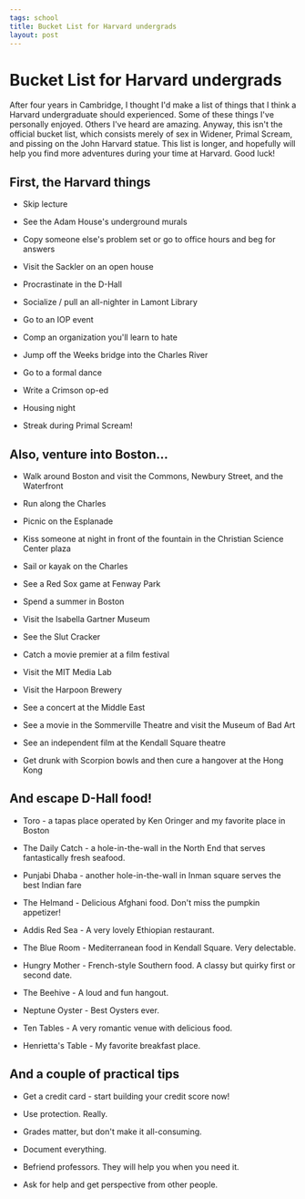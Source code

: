 ```yaml
--- 
tags: school
title: Bucket List for Harvard undergrads
layout: post
---
```


# Bucket List for Harvard undergrads

After four years in Cambridge, I thought I'd make a list of things that I think a Harvard undergraduate should experienced. Some of these things I've personally enjoyed. Others I've heard are amazing. Anyway, this isn't the official bucket list, which consists merely of sex in Widener, Primal Scream, and pissing on the John Harvard statue. This list is longer, and hopefully will help you find more adventures during your time at Harvard. Good luck!

## First, the Harvard things

* Skip lecture

* See the Adam House's underground murals

* Copy someone else's problem set or go to office hours and beg for answers

* Visit the Sackler on an open house

* Procrastinate in the D-Hall

* Socialize / pull an all-nighter in Lamont Library

* Go to an IOP event

* Comp an organization you'll learn to hate

* Jump off the Weeks bridge into the Charles River

* Go to a formal dance

* Write a Crimson op-ed

* Housing night

* Streak during Primal Scream!

## Also, venture into Boston...

* Walk around Boston and visit the Commons, Newbury Street, and the Waterfront

* Run along the Charles

* Picnic on the Esplanade

* Kiss someone at night in front of the fountain in the Christian Science Center plaza

* Sail or kayak on the Charles

* See a Red Sox game at Fenway Park

* Spend a summer in Boston

* Visit the Isabella Gartner Museum

* See the Slut Cracker

* Catch a movie premier at a film festival

* Visit the MIT Media Lab

* Visit the Harpoon Brewery

* See a concert at the Middle East

* See a movie in the Sommerville Theatre and visit the Museum of Bad Art

* See an independent film at the Kendall Square theatre

* Get drunk with Scorpion bowls and then cure a hangover at the Hong Kong

## And escape D-Hall food!

* Toro - a tapas place operated by Ken Oringer and my favorite place in Boston

* The Daily Catch - a hole-in-the-wall in the North End that serves fantastically fresh seafood. 

* Punjabi Dhaba - another hole-in-the-wall in Inman square serves the best Indian fare

* The Helmand - Delicious Afghani food. Don't miss the pumpkin appetizer!

* Addis Red Sea - A very lovely Ethiopian restaurant. 

* The Blue Room - Mediterranean food in Kendall Square. Very delectable. 

* Hungry Mother - French-style Southern food. A classy but quirky first or second date. 

* The Beehive - A loud and fun hangout. 

* Neptune Oyster - Best Oysters ever. 

* Ten Tables - A very romantic venue with delicious food. 

* Henrietta's Table - My favorite breakfast place. 

## And a couple of practical tips

* Get a credit card - start building your credit score now!

* Use protection. Really. 

* Grades matter, but don't make it all-consuming. 

* Document everything. 

* Befriend professors. They will help you when you need it. 

* Ask for help and get perspective from other people. 
